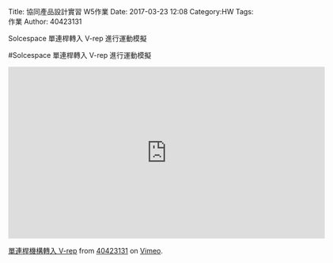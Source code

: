 Title: 協同產品設計實習   W5作業
Date: 2017-03-23 12:08
Category:HW
Tags:作業
Author: 40423131

Solcespace 單連桿轉入 V-rep 進行運動模擬

<!-- PELICAN_END_SUMMARY -->

#Solcespace 單連桿轉入 V-rep 進行運動模擬
<iframe src="https://player.vimeo.com/video/211790240" width="640" height="347" frameborder="0" webkitallowfullscreen mozallowfullscreen allowfullscreen></iframe>
<p><a href="https://vimeo.com/211790240">單連桿機構轉入 V-rep</a> from <a href="https://vimeo.com/user44207151">40423131</a> on <a href="https://vimeo.com">Vimeo</a>.</p>


